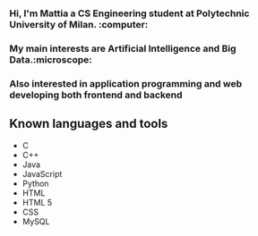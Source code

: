 <h3>Hi, I'm Mattia a CS Engineering student at Polytechnic University of Milan. :computer: </h3>
<h3>My main interests are Artificial Intelligence and Big Data.:microscope:</h3>
<h3>Also interested in application programming and web developing both frontend and backend</h3>
<h2> Known languages and tools</h2>
<ul>
  <li> C
  <li> C++
  <li> Java
  <li> JavaScript
  <li> Python
  <li> HTML
  <li> HTML 5
  <li> CSS
  <li> MySQL  
</ul>



<!---
MattiaRepetti/MattiaRepetti is a ✨ special ✨ repository because its `README.md` (this file) appears on your GitHub profile.
You can click the Preview link to take a look at your changes.
--->
